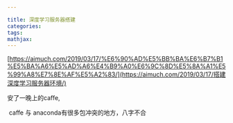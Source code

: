 ```yaml
---

title: 深度学习服务器搭建
categories:
tags:
mathjax:
---
```


[https://aimuch.com/2019/03/17/%E6%90%AD%E5%BB%BA%E6%B7%B1%E5%BA%A6%E5%AD%A6%E4%B9%A0%E6%9C%8D%E5%8A%A1%E5%99%A8%E7%8E%AF%E5%A2%83/](https://aimuch.com/2019/03/17/搭建深度学习服务器环境/)

<!--more-->

安了一晚上的caffe,
	

​	caffe 与 anaconda有很多包冲突的地方，八字不合